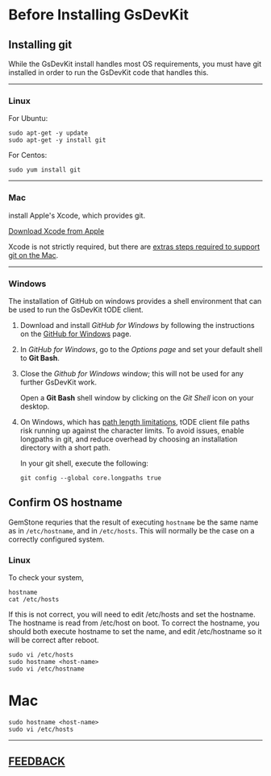 # Before Installing GsDevKit

## Installing git

While the GsDevKit install handles most OS requirements, you must have git installed in order to
run the GsDevKit code that handles this.

---
### Linux 

For Ubuntu:
```
sudo apt-get -y update
sudo apt-get -y install git
```

For Centos:
```
sudo yum install git
```

---
### Mac

install Apple's Xcode, which provides git.

[Download Xcode from Apple][2]

Xcode is not strictly required, but there are [extras steps required to support git on the Mac][5].

---
### Windows

The installation of GitHub on windows provides a shell environment that can be used to run the GsDevKit tODE client.

1. Download and install *GitHub for Windows* by following the instructions on the [GitHub for Windows][6] page.

2. In *GitHub for Windows*, go to the *Options page* and set your default shell to **Git Bash**.

3. Close the *Github for Windows* window; this will not be used for any further GsDevKit work.  

   Open a **Git Bash** shell window by clicking on the *Git Shell* icon on your desktop.  

4. On Windows, which has [path length limitations][3], tODE client file paths risk running up against the character limits.  To avoid issues, enable longpaths in git, and reduce overhead by choosing an installation directory with a short path.

   In your git shell, execute the following:
   ```
   git config --global core.longpaths true   
   ```

## Confirm OS hostname

GemStone requries that the result of executing `hostname` be the same name as in `/etc/hostname`, and in `/etc/hosts`. This will normally be the case on a correctly configured system.

### Linux
To check your system,

```
hostname
cat /etc/hosts
```

If this is not correct, you will need to edit /etc/hosts and set the hostname. The hostname is read from /etc/host on boot. To correct the hostname, you should both execute hostname to set the name, and edit /etc/hostname so it will be correct after reboot.

```
sudo vi /etc/hosts
sudo hostname <host-name>
sudo vi /etc/hostname
```
#  Mac

```
sudo hostname <host-name>
sudo vi /etc/hosts
```



---
[**FEEDBACK**](https://github.com/GsDevKit/GsDevKit_home/issues/new)
---


[1]: ./README.md
[2]: https://developer.apple.com/xcode/download/
[3]: https://windows.github.com/
[4]:  https://github.com/git-for-windows/git/wiki/Git-cannot-create-a-file-or-directory-with-a-long-path

[5]: http://blog.bobbyallen.me/2014/03/07/how-to-install-git-without-having-to-install-xcode-on-macosx/
[6]: https://desktop.github.com/
